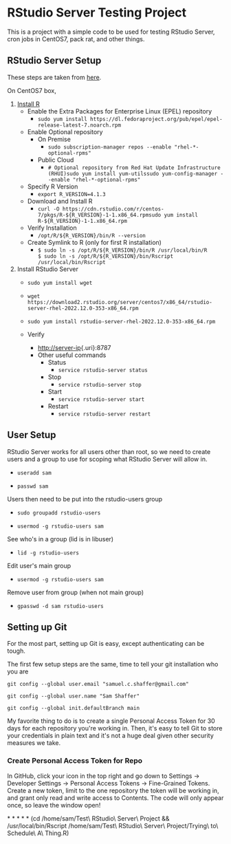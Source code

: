 # RStudio Server Testing Project

This is a project with a simple code to be used for testing RStudio Server, cron jobs in CentOS7, pack rat, and other things.

## RStudio Server Setup

These steps are taken from [here](https://posit.co/download/rstudio-server/).

On CentOS7 box, 
1.  [Install R](https://docs.posit.co/resources/install-r/)
    -   Enable the Extra Packages for Enterprise Linux (EPEL) repository
        -   `sudo yum install https://dl.fedoraproject.org/pub/epel/epel-release-latest-7.noarch.rpm`
    -   Enable Optional repository
        -   On Premise
            -   `sudo subscription-manager repos --enable "rhel-*-optional-rpms"`
        -   Public Cloud
            -   `# Optional repository from Red Hat Update Infrastructure (RHUI)sudo yum install yum-utilssudo yum-config-manager --enable "rhel-*-optional-rpms"`
    -   Specify R Version
        -   `export R_VERSION=4.1.3`
    -   Download and Install R
        -   `curl -O https://cdn.rstudio.com/r/centos-7/pkgs/R-${R_VERSION}-1-1.x86_64.rpmsudo yum install R-${R_VERSION}-1-1.x86_64.rpm`
    -   Verify Installation
        -   `/opt/R/${R_VERSION}/bin/R --version`
    -   Create Symlink to R (only for first R installation)
        -   `$ sudo ln -s /opt/R/${R_VERSION}/bin/R /usr/local/bin/R     $ sudo ln -s /opt/R/${R_VERSION}/bin/Rscript /usr/local/bin/Rscript`
2.  Install RStudio Server
    -   `sudo yum install wget`

    -   `wget https://download2.rstudio.org/server/centos7/x86_64/rstudio-server-rhel-2022.12.0-353-x86_64.rpm`

    -   `sudo yum install rstudio-server-rhel-2022.12.0-353-x86_64.rpm`

    -   Verify

        -   [http://server-ip](http://%3Cserver-ip){.uri}:8787
        -   Other useful commands
            -   Status
                -   `service rstudio-server status`
            -   Stop
                -   `service rstudio-server stop`
            -   Start
                -   `service rstudio-server start`
            -   Restart
                -   `service rstudio-server restart`

## User Setup

RStudio Server works for all users other than root, so we need to create users and a group to use for scoping what RStudio Server will allow in.

-   `useradd sam`

-   `passwd sam`

Users then need to be put into the rstudio-users group

-   `sudo groupadd rstudio-users`

-   `usermod -g rstudio-users sam`

See who's in a group (lid is in libuser)

-   `lid -g rstudio-users`

Edit user's main group

-   `usermod -g rstudio-users sam`

Remove user from group (when not main group)

-   `gpasswd -d sam rstudio-users`

## Setting up Git

For the most part, setting up Git is easy, except authenticating can be tough.

The first few setup steps are the same, time to tell your git installation who you are

`git config --global user.email "samuel.c.shaffer@gmail.com"`

`git config --global user.name "Sam Shaffer"`

`git config --global init.defaultBranch main`

My favorite thing to do is to create a single Personal Access Token for 30 days for each repository you're working in. Then, it's easy to tell Git to store your credentials in plain text and it's not a huge deal given other security measures we take.

### Create Personal Access Token for Repo 

In GitHub, click your icon in the top right and go down to Settings -\> Developer Settings -\> Personal Access Tokens -\> Fine-Grained Tokens. Create a new token, limit to the one repository the token will be working in, and grant only read and write access to Contents. The code will only appear once, so leave the window open!

\* \* \* \* \* (cd /home/sam/Test\\ RStudio\\ Server\\ Project && /usr/local/bin/Rscript /home/sam/Test\\ RStudio\\ Server\\ Project/Trying\\ to\\ Schedule\\ A\\ Thing.R)
